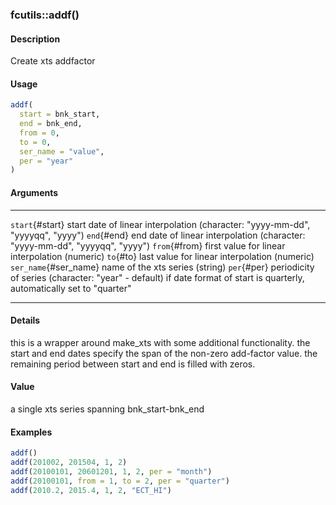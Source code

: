 ### fcutils::addf()

#### Description

Create xts addfactor

#### Usage

``` R
addf(
  start = bnk_start,
  end = bnk_end,
  from = 0,
  to = 0,
  ser_name = "value",
  per = "year"
)
```

#### Arguments

  ----------------------- ------------------------------------------------------------------------------------------------------------------------------
  `start`{#start}         start date of linear interpolation (character: \"yyyy-mm-dd\", \"yyyyqq\", \"yyyy\")
  `end`{#end}             end date of linear interpolation (character: \"yyyy-mm-dd\", \"yyyyqq\", \"yyyy\")
  `from`{#from}           first value for linear interpolation (numeric)
  `to`{#to}               last value for linear interpolation (numeric)
  `ser_name`{#ser_name}   name of the xts series (string)
  `per`{#per}             periodicity of series (character: \"year\" - default) if date format of start is quarterly, automatically set to \"quarter\"
  ----------------------- ------------------------------------------------------------------------------------------------------------------------------

#### Details

this is a wrapper around make_xts with some additional functionality.
the start and end dates specify the span of the non-zero add-factor
value. the remaining period between start and end is filled with zeros.

#### Value

a single xts series spanning bnk_start-bnk_end

#### Examples

``` R
addf()
addf(201002, 201504, 1, 2)
addf(20100101, 20601201, 1, 2, per = "month")
addf(20100101, from = 1, to = 2, per = "quarter")
addf(2010.2, 2015.4, 1, 2, "ECT_HI")
```

